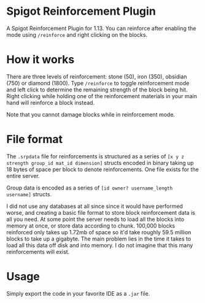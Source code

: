 # Spigot Reinforcement Plugin
A Spigot Reinforcement Plugin for 1.13. You can reinforce after enabling the mode using `/reinforce` and right clicking on the blocks.

# How it works

There are three levels of reinforcement: stone (50), iron (350), obsidian (750) or diamond (1800). Type `/reinforce` to toggle reinforcement mode and left click to determine the remaining strength of the block being hit. Right clicking while holding one of the reinforcement materials in your main hand will reinforce a block instead.

Note that you cannot damage blocks while in reinforcement mode.

# File format
The `.srpdata` file for reinforcements is structured as a series of `[x y z strength group_id mat_id dimension]` structs encoded in binary taking up 18 bytes of space per block to denote reinforcements. One file exists for the entire server. 

Group data is encoded as a series of `[id owner? username_length username]` structs.

I did not use any databases at all since since it would have performed worse, and creating a basic file format to store block reinforcement data is all you need. At some point the server needs to load all the blocks into memory at once,	or store data according to chunk. 100,000 blocks reinforced only takes up 1.72mb of space so it'd take roughly 59.5 million blocks to take up a gigabyte. The main problem lies in the time it takes to load all this data off disk and into memory. I do not imagine that this many reinforcements will exist.

# Usage

Simply export the code in your favorite IDE as a `.jar` file.